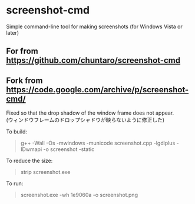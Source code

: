 # screenshot-cmd
Simple command-line tool for making screenshots (for Windows Vista or later)

For from https://github.com/chuntaro/screenshot-cmd
---------------------------------------------------

Fork from https://code.google.com/archive/p/screenshot-cmd/
-----------------------------------------------------------
Fixed so that the drop shadow of the window frame does not appear.  
(ウィンドウフレームのドロップシャドウが映らないように修正した)

To build:
> g++ -Wall -Os -mwindows -municode screenshot.cpp -lgdiplus -lDwmapi -o screenshot -static

To reduce the size:
> strip screenshot.exe

To run:
> screenshot.exe -wh 1e9060a -o screenshot.png
